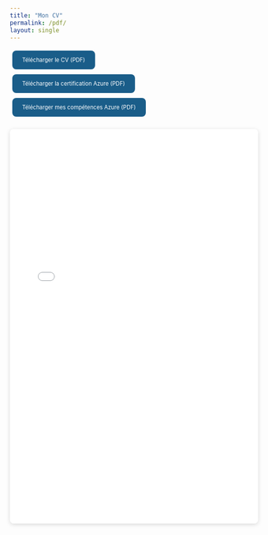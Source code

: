 ```yaml
---
title: "Mon CV"
permalink: /pdf/
layout: single
---
```


<div style="margin-bottom: 20px;font-size:0.7rem;">
  <a href="{{ '/assets/cv/cv-paul-stanil-grasian.pdf' | relative_url }}" 
     class="cv-btn" target="_blank">
    Télécharger le CV (PDF)
  </a><br>
  <a href="https://learn.microsoft.com/api/credentials/share/fr-fr/PaulPaul-2197/637D25067696EBC3?sharingId=D25051DD12D1109C" 
     class="cv-btn" target="_blank">
    Télécharger la certification Azure (PDF)
  </a><br>
  <a href="{{ '/assets/pdf/Mes_compétences_Azure_cloud.pdf' | relative_url }}" 
     class="cv-btn" target="_blank">
    Télécharger mes compétences Azure (PDF)
  </a>
</div>

<iframe src="{{ '/assets/cv/cv-paul-stanil-grasian.pdf' | relative_url }}" 
        width="100%" height="800" 
        style="border:0; border-radius:8px; box-shadow:0 2px 8px rgba(0,0,0,0.15);">
</iframe>

<style>
.cv-btn {
  background-color: #1A5D89;
  color: white;
  padding: 12px 20px;
  border-radius: 8px;
  text-decoration: none;
  margin: 5px;
  display: inline-block;
  transition: background-color 0.3s ease, transform 0.2s ease;
}

.cv-btn:hover {
  background-color: #247FBD; /* bleu plus clair */
  transform: translateY(-2px); /* petit effet "lift" */
}
</style>
